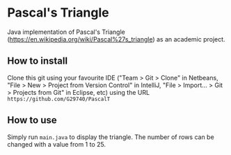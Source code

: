 # Pascal's Triangle
Java implementation of Pascal's Triangle (https://en.wikipedia.org/wiki/Pascal%27s_triangle) as an academic project.

## How to install 
Clone this git using your favourite IDE ("Team > Git > Clone" in Netbeans, "File > New > Project from Version Control" in IntelliJ, "File > Import… > Git > Projects from Git" in Eclipse, etc) using the URL `https://github.com/G29740/PascalT`

## How to use 
Simply run `main.java` to display the triangle. The number of rows can be changed with a value from 1 to 25.
